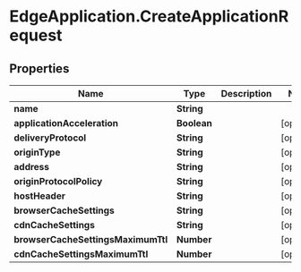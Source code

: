 # EdgeApplication.CreateApplicationRequest

## Properties

Name | Type | Description | Notes
------------ | ------------- | ------------- | -------------
**name** | **String** |  | 
**applicationAcceleration** | **Boolean** |  | [optional] 
**deliveryProtocol** | **String** |  | [optional] 
**originType** | **String** |  | [optional] 
**address** | **String** |  | [optional] 
**originProtocolPolicy** | **String** |  | [optional] 
**hostHeader** | **String** |  | [optional] 
**browserCacheSettings** | **String** |  | [optional] 
**cdnCacheSettings** | **String** |  | [optional] 
**browserCacheSettingsMaximumTtl** | **Number** |  | [optional] 
**cdnCacheSettingsMaximumTtl** | **Number** |  | [optional] 


